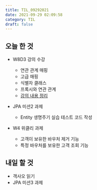 ```yaml
---
title: TIL_09292021
date: 2021-09-29 02:09:58
category: TIL
draft: false
---
```


## 오늘 한 것

- W8D3 강의 수강
  - 연관 관계 매핑
  - 고급 매핑
  - 식별자 클래스
  - 프록시와 연관 관계
  - [강의 내용 정리](https://hwanny.netlify.app/devcourse/(w8d3)-%EC%97%B0%EA%B4%80%EA%B4%80%EA%B3%84-%EB%A7%A4%ED%95%91,-%ED%94%84%EB%A1%9D%EC%8B%9C%EC%99%80-%EC%97%B0%EA%B4%80%EA%B4%80%EA%B3%84/)

- JPA 미션2 과제
  - Entity 생명주기 실습 테스트 코드 작성 

- W4 위클리 과제
  - 고객이 보유한 바우처 제거 기능
  - 특정 바우처를 보유한 고객 조회 기능

## 내일 할 것

- 객사오 읽기
- JPA 미션3 과제

